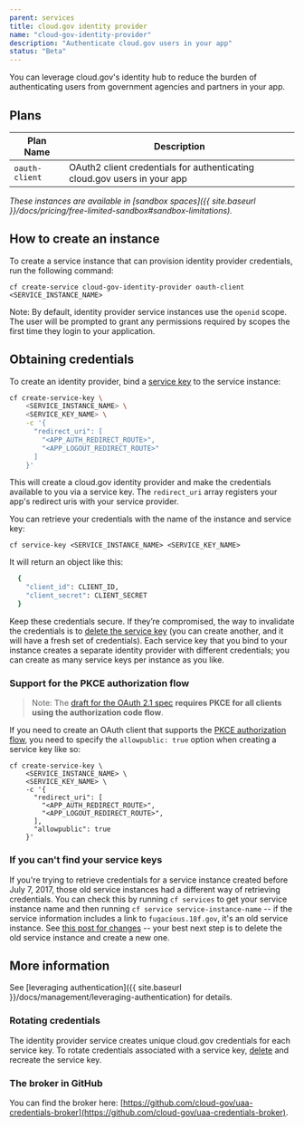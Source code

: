```yaml
---
parent: services
title: cloud.gov identity provider
name: "cloud-gov-identity-provider"
description: "Authenticate cloud.gov users in your app"
status: "Beta"
---
```


You can leverage cloud.gov's identity hub to reduce the burden of authenticating users from government agencies and partners in your app.

## Plans

| Plan Name       | Description |
|-----------------| ----------- |
|  `oauth-client` | OAuth2 client credentials for authenticating cloud.gov users in your app |

*These instances are available in [sandbox spaces]({{ site.baseurl }}/docs/pricing/free-limited-sandbox#sandbox-limitations).*

## How to create an instance

To create a service instance that can provision identity provider credentials, run the following command:

```shell
cf create-service cloud-gov-identity-provider oauth-client <SERVICE_INSTANCE_NAME>
```

Note: By default, identity provider service instances use the `openid` scope. The user will be prompted
to grant any permissions required by scopes the first time they login to your application.

## Obtaining credentials

To create an identity provider, bind a [service key](https://docs.cloudfoundry.org/devguide/services/service-keys.html) to the service instance:

```bash
cf create-service-key \
    <SERVICE_INSTANCE_NAME> \
    <SERVICE_KEY_NAME> \
    -c '{
      "redirect_uri": [
        "<APP_AUTH_REDIRECT_ROUTE>",
        "<APP_LOGOUT_REDIRECT_ROUTE>"
      ]
    }'
```

This will create a cloud.gov identity provider and make the credentials available to you via a service key.
The `redirect_uri` array registers your app's redirect uris with your service provider.

You can retrieve your credentials with the name of the instance and service key:

```shell
cf service-key <SERVICE_INSTANCE_NAME> <SERVICE_KEY_NAME>
```

It will return an object like this:

```bash
  {
    "client_id": CLIENT_ID,
    "client_secret": CLIENT_SECRET
  }
```

Keep these credentials secure. If they’re compromised, the way to invalidate the credentials is to [delete the service key](https://docs.cloudfoundry.org/devguide/services/service-keys.html#delete) (you can create another, and it will have a fresh set of credentials). Each service key that you bind to your instance creates a separate identity provider with different credentials; you can create as many service keys per instance as you like. <!-- this advice should match on /docs/services/cloud-gov-service-account/ + /docs/services/cloud-gov-identity-provider/ -->

### Support for the PKCE authorization flow

> Note: The [draft for the OAuth 2.1 spec](https://oauth.net/2.1/) **requires PKCE for all clients using the authorization code flow**.

If you need to create an OAuth client that supports the [PKCE authorization flow](https://dropbox.tech/developers/pkce--what-and-why-), you need to specify the `allowpublic: true` option when creating a service key like so:

```shell
cf create-service-key \
    <SERVICE_INSTANCE_NAME> \
    <SERVICE_KEY_NAME> \
    -c '{
      "redirect_uri": [
        "<APP_AUTH_REDIRECT_ROUTE>",
        "<APP_LOGOUT_REDIRECT_ROUTE>",
      ],
      "allowpublic": true
    }'
```

### If you can't find your service keys

<!-- this description matches on cloud-gov-identity-provider.md and cloud-gov-service-account.md -->

If you're trying to retrieve credentials for a service instance created before July 7, 2017, those old service instances had a different way of retrieving credentials. You can check this by running `cf services` to get your service instance name and then running `cf service service-instance-name` -- if the service information includes a link to `fugacious.18f.gov`, it's an old service instance. See [this post for changes](/2017/07/07/changes-to-credentials-broker) -- your best next step is to delete the old service instance and create a new one.

## More information

See [leveraging authentication]({{ site.baseurl }}/docs/management/leveraging-authentication) for details.

### Rotating credentials

The identity provider service creates unique cloud.gov credentials for each service key. To rotate credentials associated with a service key, [delete](https://docs.cloudfoundry.org/devguide/services/service-keys.html#delete) and recreate the service key.

### The broker in GitHub

You can find the broker here: [https://github.com/cloud-gov/uaa-credentials-broker](https://github.com/cloud-gov/uaa-credentials-broker).
